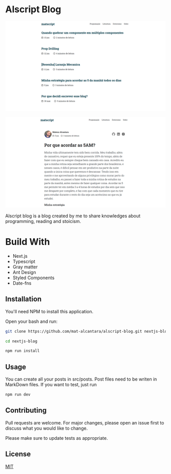 # Alscript Blog

![Alscript Preview 1](./preview1.png)

![Alscript Preview 2](./preview2.png)

Alscript blog is a blog created by me to share knowledges about programming, reading and stoicism.

# Build With

- Next.js
- Typescript
- Gray matter
- Ant Design
- Styled Components
- Date-fns

## Installation

You'll need NPM to install this application.

Open your bash and run:

```bash
git clone https://github.com/mat-alcantara/alscript-blog.git nextjs-blog
```

```bash
cd nextjs-blog
```

```bash
npm run install
```

## Usage

You can create all your posts in src/posts. Post files need to be writen in MarkDown files. If you want to test, just run

```bash
npm run dev
```

## Contributing

Pull requests are welcome. For major changes, please open an issue first to discuss what you would like to change.

Please make sure to update tests as appropriate.

## License

[MIT](https://choosealicense.com/licenses/mit/)
